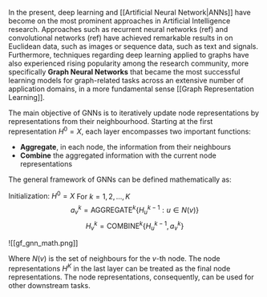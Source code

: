 In the present, deep learning and [[Artificial Neural Network|ANNs]] have become on the most prominent approaches in Artificial Intelligence research. Approaches such as recurrent neural networks (ref) and convolutional networks (ref) have achieved remarkable results in on Euclidean data, such as images or sequence data, such as text and signals. Furthermore, techniques regarding deep learning applied to graphs have also experienced rising popularity among the research community, more specifically **Graph Neural Networks** that became the most successful learning models for graph-related tasks across an extensive number of application domains, in a more fundamental sense [[Graph Representation Learning]].



The main objective of GNNs is to iteratively update node representations by representations from their neighbourhood. Starting at the first representation $H^0 = X$, each layer encompasses two important functions:
* **Aggregate**, in each node, the information from their neighbours
* **Combine** the aggregated information with the current node representations

The general framework of GNNs can be defined mathematically as:

$\text{Initialization: } H^0 = X$
$\text{For } k = 1, 2, \dots, K$
$$ a^k_v = \text{AGGREGATE}^k\{H^{k-1}_u : u \in N(v)\}$$$$ H^k_v = \text{COMBINE}^k\{H^{k-1}_u, a^k_v\}$$



![[gf_gnn_math.png]]

Where $N(v)$ is the set of neighbours for the $v$-th node. The node representations $H^K$ in the last layer can be treated as the final node representations. The node representations, consequently, can be used for other downstream tasks.